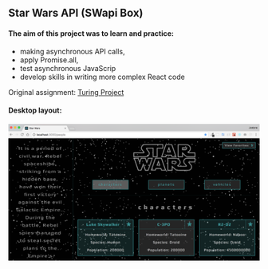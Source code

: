 ## Star Wars API (SWapi Box)

#### The aim of this project was to learn and practice:
* making asynchronous API calls, 
* apply Promise.all, 
* test asynchronous JavaScrip
* develop skills in writing more complex React code

Original assignment: [Turing Project](http://frontend.turing.io/projects/swapi-box.html)


#### Desktop layout:
![Desktop layout](public/screenshots/desktop.jpg)
